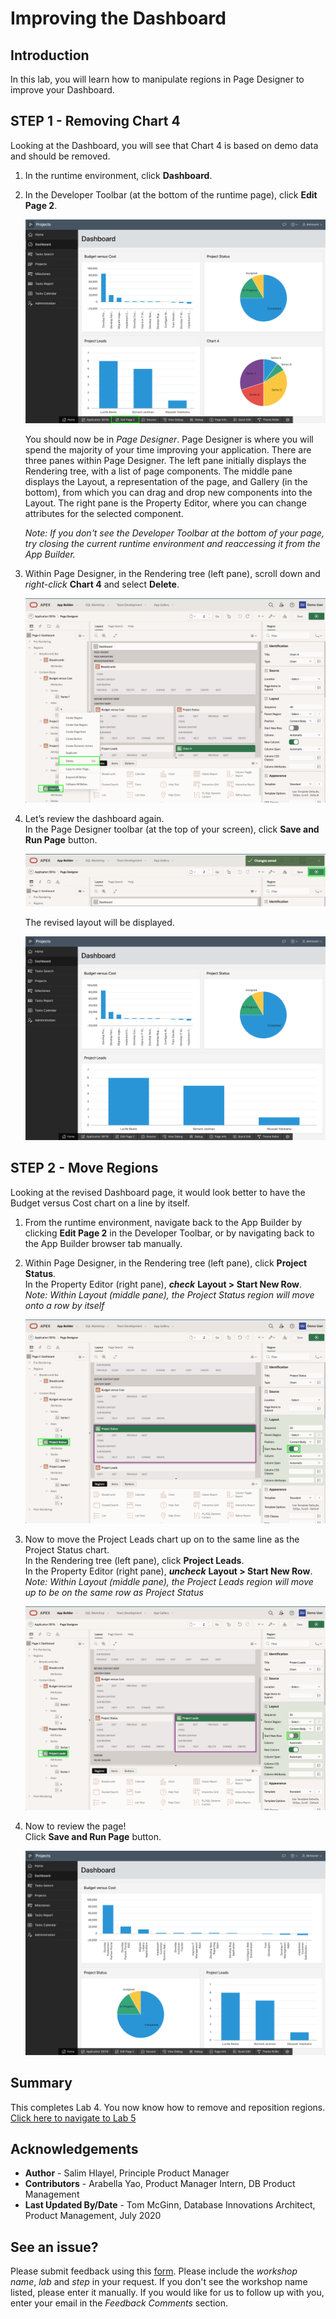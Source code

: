 # Improving the Dashboard

## Introduction

In this lab, you will learn how to manipulate regions in Page Designer to improve your Dashboard.

## **STEP 1** - Removing Chart 4
Looking at the Dashboard, you will see that Chart 4 is based on demo data and should be removed.

1. In the runtime environment, click **Dashboard**.
2. In the Developer Toolbar (at the bottom of the runtime page), click **Edit Page 2**.

    ![](images/go-page2.png " ")

    You should now be in *Page Designer*. Page Designer is where you will spend the majority of your time improving your application. There are three panes within Page Designer. The left pane initially displays the Rendering tree, with a list of page components. The middle pane displays the Layout, a representation of the page, and Gallery (in the bottom), from which you can drag and drop new components into the Layout. The right pane is the Property Editor, where you can change attributes for the selected component.

    *Note: If you don't see the Developer Toolbar at the bottom of your page, try closing the current runtime environment and reaccessing it from the App Builder.*

3. Within Page Designer, in the Rendering tree (left pane), scroll down and _right-click_ **Chart 4** and select **Delete**.

    ![](images/delete-chart.png " ")

4. Let’s review the dashboard again.   
    In the Page Designer toolbar (at the top of your screen), click **Save and Run Page** button.

    ![](images/run-dash.png " ")

    The revised layout will be displayed.

    ![](images/view-dash.png " ")

## **STEP 2** - Move Regions
Looking at the revised Dashboard page, it would look better to have the Budget versus Cost chart on a line by itself.

1. From the runtime environment, navigate back to the App Builder by clicking **Edit Page 2** in the Developer Toolbar, or by navigating back to the App Builder browser tab manually.
2. Within Page Designer, in the Rendering tree (left pane), click **Project Status**.   
    In the Property Editor (right pane), **_check_** **Layout > Start New Row**.  
    *Note: Within Layout (middle pane), the Project Status region will move onto a row by itself*

    ![](images/set-status.png " ")

3. Now to move the Project Leads chart up on to the same line as the Project Status chart.  
    In the Rendering tree (left pane), click **Project Leads**.     
    In the Property Editor (right pane), **_uncheck_** **Layout > Start New Row**.  
    *Note: Within Layout (middle pane), the Project Leads region will move up to be on the same row as Project Status*

    ![](images/set-leads.png " ")

5. Now to review the page!     
    Click **Save and Run Page** button.

    ![](images/final-dash.png " ")

## **Summary**

This completes Lab 4. You now know how to remove and reposition regions. [Click here to navigate to Lab 5](?lab=lab-5-improving-projects)

## **Acknowledgements**

 - **Author** -  Salim Hlayel, Principle Product Manager
 - **Contributors** - Arabella Yao, Product Manager Intern, DB Product Management
 - **Last Updated By/Date** - Tom McGinn, Database Innovations Architect, Product Management, July 2020

## See an issue?
Please submit feedback using this [form](https://apexapps.oracle.com/pls/apex/f?p=133:1:::::P1_FEEDBACK:1). Please include the *workshop name*, *lab* and *step* in your request.  If you don't see the workshop name listed, please enter it manually. If you would like for us to follow up with you, enter your email in the *Feedback Comments* section.
